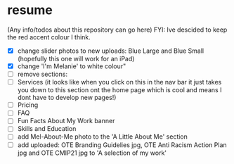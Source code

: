 # resume
(Any info/todos about this repository can go here)
FYI: Ive descided to keep the red accent colour I think.
- [x] change slider photos to new uploads: Blue Large and Blue Small (hopefully this one will work for an iPad)
- [x] change 'I'm Melanie' to white colour"
- [ ] remove sections:
- [ ] Services (it looks like when you click on this in the nav bar it just takes you down to this section ont the home page which is cool and means I dont have to develop new pages!)
 - [ ] Pricing
 - [ ] FAQ
 - [ ] Fun Facts About My Work banner
 - [ ] Skills and Education
- [ ] add Mel-About-Me  photo to the 'A Little About Me' section
- [ ] add uploaded: OTE Branding Guidelies jpg, OTE Anti Racism Action Plan jpg and OTE CMIP21 jpg to 'A selection of my work'
